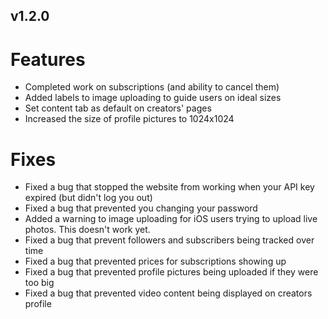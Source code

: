 v1.2.0
---

# Features

- Completed work on subscriptions (and ability to cancel them)
- Added labels to image uploading to guide users on ideal sizes
- Set content tab as default on creators' pages
- Increased the size of profile pictures to 1024x1024

# Fixes

- Fixed a bug that stopped the website from working when your API key expired (but didn't log you out)
- Fixed a bug that prevented you changing your password
- Added a warning to image uploading for iOS users trying to upload live photos. This doesn't work yet.
- Fixed a bug that prevent followers and subscribers being tracked over time
- Fixed a bug that prevented prices for subscriptions showing up
- Fixed a bug that prevented profile pictures being uploaded if they were too big
- Fixed a bug that prevented video content being displayed on creators profile
